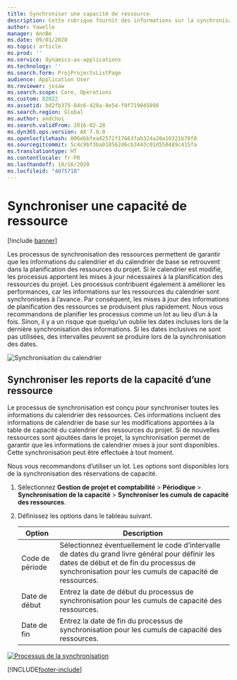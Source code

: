 ```yaml
---
title: Synchroniser une capacité de ressource
description: Cette rubrique fournit des informations sur la synchronisation de la capacité d’une ressource entre les calendriers et les projets.
author: Yowelle
manager: AnnBe
ms.date: 09/01/2020
ms.topic: article
ms.prod: ''
ms.service: dynamics-ax-applications
ms.technology: ''
ms.search.form: ProjProjectsListPage
audience: Application User
ms.reviewer: josaw
ms.search.scope: Core, Operations
ms.custom: 82022
ms.assetid: bd2fb375-84c6-428a-8e54-f0f719045898
ms.search.region: Global
ms.author: andchoi
ms.search.validFrom: 2016-02-28
ms.dyn365.ops.version: AX 7.0.0
ms.openlocfilehash: 006ebbfea42572f17663fab324a20a10321b78f0
ms.sourcegitcommit: 5c4c9bf3ba018562d6cb3443c01d550489c415fa
ms.translationtype: HT
ms.contentlocale: fr-FR
ms.lasthandoff: 10/16/2020
ms.locfileid: "4075718"
---
```

# <a name="synchronize-resource-capacity"></a>Synchroniser une capacité de ressource

[!include [banner](../includes/banner.md)]

Les processus de synchronisation des ressources permettent de garantir que les informations du calendrier et du calendrier de base se retrouvent dans la planification des ressources du projet. Si le calendrier est modifié, les processus apportent les mises à jour nécessaires à la planification des ressources du projet. Les processus contribuent également à améliorer les performances, car les informations sur les ressources du calendrier sont synchronisées à l’avance. Par conséquent, les mises à jour des informations de planification des ressources se produisent plus rapidement. Nous vous recommandons de planifier les processus comme un lot au lieu d’un à la fois. Sinon, il y a un risque que quelqu’un oublie les dates incluses lors de la dernière synchronisation des informations. Si les dates inclusives ne sont pas utilisées, des intervalles peuvent se produire lors de la synchronisation des dates.

![Synchronisation du calendrier](./media/projectresourcing04-1024x471.jpg)

## <a name="synchronize-resource-capacity-roll-ups"></a>Synchroniser les reports de la capacité d’une ressource

Le processus de synchronisation est conçu pour synchroniser toutes les informations du calendrier des ressources. Ces informations incluent des informations de calendrier de base sur les modifications apportées à la table de capacité du calendrier des ressources du projet. Si de nouvelles ressources sont ajoutées dans le projet, la synchronisation permet de garantir que les informations de calendrier mises à jour sont disponibles. Cette synchronisation peut être effectuée à tout moment.

Nous vous recommandons d’utiliser un lot. Les options sont disponibles lors de la synchronisation des réservations de capacité.

1. Sélectionnez **Gestion de projet et comptabilité** &gt; **Périodique** &gt; **Synchronisation de la capacité** &gt; **Synchroniser les cumuls de capacité des ressources**.
2. Définissez les options dans le tableau suivant.

    | Option      | Description |
    |-------------|-------------|
    | Code de période | Sélectionnez éventuellement le code d’intervalle de dates du grand livre général pour définir les dates de début et de fin du processus de synchronisation pour les cumuls de capacité de ressources. |
    | Date de début  | Entrez la date de début du processus de synchronisation pour les cumuls de capacité des ressources. |
    | Date de fin    | Entrez la date de fin du processus de synchronisation pour les cumuls de capacité des ressources. |

[![Processus de la synchronisation](./media/projectresourcing09.jpg)](./media/projectresourcing09.jpg)


[!INCLUDE[footer-include](../includes/footer-banner.md)]